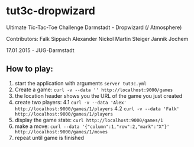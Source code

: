 # tut3c-dropwizard
Ultimate Tic-Tac-Toe Challenge Darmstadt - Dropwizard (/ Atmosphere)

Contributors:
Falk Sippach
Alexander Nickol
Martin Steiger
Jannik Jochem

17.01.2015 - JUG-Darmstadt

## How to play:

1. start the application with arguments `server tut3c.yml`
2. Create a game: `curl -v --data '' http://localhost:9000/games`
3. the location header shows you the URL of the game you just created
4. create two players:
4.1 `curl -v --data 'Alex' http://localhost:9000/games/1/players`
4.2 `curl -v --data 'Falk' http://localhost:9000/games/1/players`
5. display the game state: `curl http://localhost:9000/games/1`
6. make a move: `curl --data '{"column":1,"row":2,"mark":"X"}' http://localhost:9000/games/1/moves`
7. repeat until game is finished
